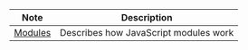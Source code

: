 | Note                    | Description                 |
| ---------------------------------------| ----------------------------|
| [Modules](./modules.md)       | Describes how JavaScript modules work |
